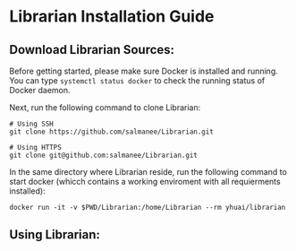 
# Librarian Installation Guide #

## Download Librarian Sources: ##
Before getting started, please make sure Docker is installed and running. You can type ```systemctl status docker``` to check the running status of Docker daemon.

Next, run the following command to clone Librarian:
```
# Using SSH
git clone https://github.com/salmanee/Librarian.git

# Using HTTPS
git clone git@github.com:salmanee/Librarian.git
```
In the same directory where Librarian reside, run the following command to start docker (whicch contains a working enviroment with all requierments installed):
```
docker run -it -v $PWD/Librarian:/home/Librarian --rm yhuai/librarian
```

## Using Librarian: ##

